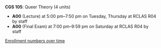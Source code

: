 **CGS 105**: Queer Theory (4 units)

- **A00** (Lecture) at 5:00 pm–7:50 pm on Tuesday, Thursday at RCLAS R04 by staff
- **A00** (Final Exam) at 7:00 pm–9:59 pm on Saturday at RCLAS R04 by staff

[Enrollment numbers over time](./CGS105.tsv)

